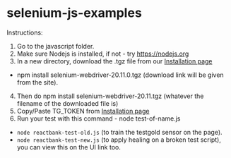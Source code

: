# selenium-js-examples


Instructions:


1. Go to the javascript folder.
2. Make sure Nodejs is installed, if not - try https://nodejs.org
3. In a new directory, download the .tgz file from our [Installation page](https://dev.wring.dev/details/installation)
- npm install selenium-webdriver-20.11.0.tgz (download link will be given from the site).
4. Then do npm install selenium-webdriver-20.11.tgz (whatever the filename of the downloaded file is)
5. Copy/Paste TG_TOKEN from [Installation page](https://dev.wring.dev/details/installation)
6. Run your test with this command - node test-of-name.js
 - `node reactbank-test-old.js` (to train the testgold sensor on the page).
 - `node reactbank-test-new.js` (to apply healing on a broken test script), you can view this on the UI link too.
